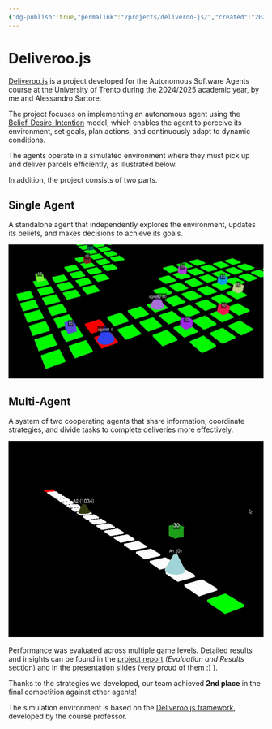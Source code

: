 ```yaml
---
{"dg-publish":true,"permalink":"/projects/deliveroo-js/","created":"2025-03-29T18:20:22.522+01:00","updated":"2025-10-01T15:16:48.905+02:00"}
---
```


# Deliveroo.js

[Deliveroo.js](https://github.com/F4bbi/autonomus-software-agents) is a project developed for the Autonomous Software Agents course at the University of Trento during the 2024/2025 academic year, by me and Alessandro Sartore.

The project focuses on implementing an autonomous agent using the [Belief-Desire-Intention](https://en.wikipedia.org/wiki/Belief%E2%80%93desire%E2%80%93intention_software_model) model, which enables the agent to perceive its environment, set goals, plan actions, and continuously adapt to dynamic conditions.

The agents operate in a simulated environment where they must pick up and deliver parcels efficiently, as illustrated below.

In addition, the project consists of two parts.

## Single Agent

A standalone agent that independently explores the environment, updates its beliefs, and makes decisions to achieve its goals.

[![Single Agent Example|1000](https://github.com/F4bbi/autonomus-software-agents/raw/main/assets/single_agent.gif)](https://github.com/F4bbi/autonomus-software-agents/blob/main/assets/single_agent.gif)

## Multi-Agent

A system of two cooperating agents that share information, coordinate strategies, and divide tasks to complete deliveries more effectively.  

[![Multi-Agent Example|1000](https://github.com/F4bbi/autonomus-software-agents/raw/main/assets/multi_agent.gif)](https://github.com/F4bbi/autonomus-software-agents/blob/main/assets/multi_agent.gif)

Performance was evaluated across multiple game levels. Detailed results and insights can be found in the [project report](https://github.com/F4bbi/autonomus-software-agents/blob/main/docs/report.pdf) (_Evaluation and Results_ section) and in the [presentation slides](https://github.com/F4bbi/autonomus-software-agents/blob/main/docs/presentation.pdf) (very proud of them :) ).

Thanks to the strategies we developed, our team achieved **2nd place** in the final competition against other agents!

The simulation environment is based on the [Deliveroo.js framework](https://github.com/unitn-ASA/DeliverooAgent.js), developed by the course professor.